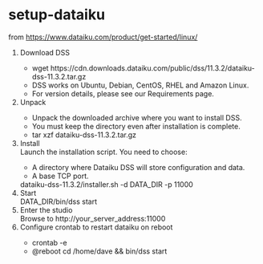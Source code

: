 # setup-dataiku

from https://www.dataiku.com/product/get-started/linux/

<ol>
  
  <li>Download DSS</li>
  <ul>
    <li>wget https://cdn.downloads.dataiku.com/public/dss/11.3.2/dataiku-dss-11.3.2.tar.gz</li>
    <li>DSS works on Ubuntu, Debian, CentOS, RHEL and Amazon Linux.</li>
    <li>For version details, please see our Requirements page.</li>
  </ul>
  
  <li>Unpack</li>
  <ul>
    <li>Unpack the downloaded archive where you want to install DSS.</li>
    <li>You must keep the directory even after installation is complete.</li>
    <li>tar xzf dataiku-dss-11.3.2.tar.gz</li>
  </ul>

  <li>Install</li>
  Launch the installation script. You need to choose:
  <ul>
    <li>A directory where Dataiku DSS will store configuration and data.</li>
    <li>A base TCP port.</li>
  </ul>
  dataiku-dss-11.3.2/installer.sh -d DATA_DIR -p 11000

  <li>Start</li>
  DATA_DIR/bin/dss start

  <li>Enter the studio</li>
  Browse to http://your_server_address:11000

  <li>Configure crontab to restart dataiku on reboot</li>
  <ul>
    <li>crontab -e</li>
    <li>@reboot cd /home/dave && bin/dss start</li>
  </ul>

</ol>
